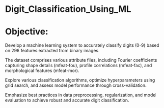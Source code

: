 # Digit_Classification_Using_ML
# Objective:

Develop a machine learning system to accurately classify digits (0-9) based on 298 features extracted from binary images.

The dataset comprises various attribute files, including Fourier coefficients capturing shape details (mfeat-fou), profile correlations (mfeat-fac), and morphological features (mfeat-mor). 

Explore various classification algorithms, optimize hyperparameters using grid search, and assess model performance through cross-validation.

Emphasize best practices in data preprocessing, regularization, and model evaluation to achieve robust and accurate digit classification.
